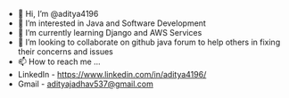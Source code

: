 - 👋 Hi, I’m @aditya4196
- 👀 I’m interested in Java and Software Development
- 🌱 I’m currently learning Django and AWS Services
- 💞️ I’m looking to collaborate on github java forum to help others in fixing their concerns and issues
- 📫 How to reach me ...
-    LinkedIn - https://www.linkedin.com/in/aditya4196/
-    Gmail - adityajadhav537@gmail.com

<!---
aditya4196/aditya4196 is a ✨ special ✨ repository because its `README.md` (this file) appears on your GitHub profile.
You can click the Preview link to take a look at your changes.
--->
